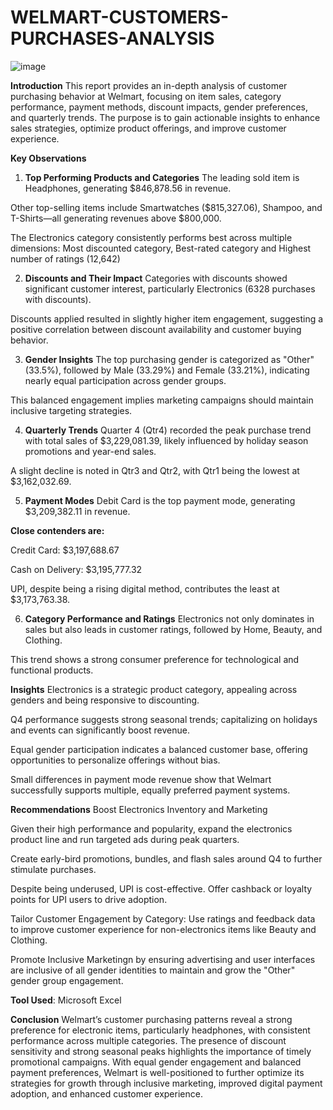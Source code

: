 # WELMART-CUSTOMERS-PURCHASES-ANALYSIS
![image](https://github.com/user-attachments/assets/e5cdd10e-d824-4745-a2c7-634f45b4756a)

**Introduction**
This report provides an in-depth analysis of customer purchasing behavior at Welmart, focusing on item sales, category performance, payment methods, discount impacts, gender preferences, and quarterly trends. The purpose is to gain actionable insights to enhance sales strategies, optimize product offerings, and improve customer experience.

 
**Key Observations**
1. **Top Performing Products and Categories**
The leading sold item is Headphones, generating $846,878.56 in revenue.

Other top-selling items include Smartwatches ($815,327.06), Shampoo, and T-Shirts—all generating revenues above $800,000.

The Electronics category consistently performs best across multiple dimensions: Most discounted category, Best-rated category and Highest number of ratings (12,642)

2. **Discounts and Their Impact**
Categories with discounts showed significant customer interest, particularly Electronics (6328 purchases with discounts).

Discounts applied resulted in slightly higher item engagement, suggesting a positive correlation between discount availability and customer buying behavior.

 
3. **Gender Insights**
The top purchasing gender is categorized as "Other" (33.5%), followed by Male (33.29%) and Female (33.21%), indicating nearly equal participation across gender groups.

This balanced engagement implies marketing campaigns should maintain inclusive targeting strategies.

 
4. **Quarterly Trends**
Quarter 4 (Qtr4) recorded the peak purchase trend with total sales of $3,229,081.39, likely influenced by holiday season promotions and year-end sales.

A slight decline is noted in Qtr3 and Qtr2, with Qtr1 being the lowest at $3,162,032.69.

 
5. **Payment Modes**
Debit Card is the top payment mode, generating $3,209,382.11 in revenue.

**Close contenders are:**

Credit Card: $3,197,688.67

Cash on Delivery: $3,195,777.32

UPI, despite being a rising digital method, contributes the least at $3,173,763.38.
 
6. **Category Performance and Ratings**
Electronics not only dominates in sales but also leads in customer ratings, followed by Home, Beauty, and Clothing.

This trend shows a strong consumer preference for technological and functional products.

 
**Insights**
Electronics is a strategic product category, appealing across genders and being responsive to discounting.

Q4 performance suggests strong seasonal trends; capitalizing on holidays and events can significantly boost revenue.

Equal gender participation indicates a balanced customer base, offering opportunities to personalize offerings without bias.

Small differences in payment mode revenue show that Welmart successfully supports multiple, equally preferred payment systems.

 
**Recommendations**
Boost Electronics Inventory and Marketing

Given their high performance and popularity, expand the electronics product line and run targeted ads during peak quarters.

Create early-bird promotions, bundles, and flash sales around Q4 to further stimulate purchases.

Despite being underused, UPI is cost-effective. Offer cashback or loyalty points for UPI users to drive adoption.

Tailor Customer Engagement by Category: Use ratings and feedback data to improve customer experience for non-electronics items like Beauty and Clothing.

Promote Inclusive Marketingn by ensuring advertising and user interfaces are inclusive of all gender identities to maintain and grow the "Other" gender group engagement.

**Tool Used**: Microsoft Excel


**Conclusion**
Welmart’s customer purchasing patterns reveal a strong preference for electronic items, particularly headphones, with consistent performance across multiple categories. The presence of discount sensitivity and strong seasonal peaks highlights the importance of timely promotional campaigns. With equal gender engagement and balanced payment preferences, Welmart is well-positioned to further optimize its strategies for growth through inclusive marketing, improved digital payment adoption, and enhanced customer experience.
